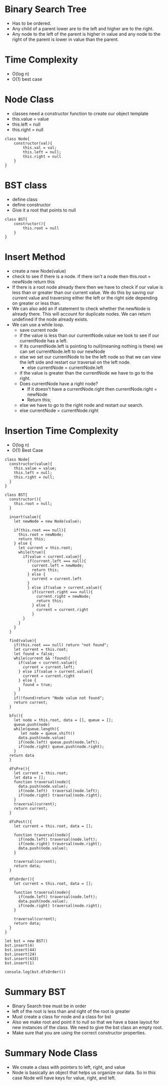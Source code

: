 # Binary Search Tree
- Has to be ordered.
- Any child of a parent lower are to the left and higher are to the right.
- Any node to the left of the parent is higher in value and any node to the right of the parent is lower in value than the parent.

# Time Complexity
- O(log n)
- O(1) best case

# Node Class
- classes need a constructor function to create our object template
- this.value = value
- this.left = null
- this.right = null

```
class Node{
    constructor(val){
        this.val = val;
        this.left = null;
        this.right = null
    }
}
```

# BST class
- define class
- define constructor
- Give it a root that points to null
```
class BST{
    constructor(){
        this.root = null
    }
}
```

# Insert Method
- create a new Node(value)
- check to see if there is a node.
    if there isn't a node then this.root = newNode
    return this
- If there is a root node already there then we have to check if our value is less than or greater than our current value. We do this by saving our current value and traversing either the left or the right side depending on greater or less than.
- We can also add an if statement to check whether the newNode is already there. This will account for duplicate nodes. We can return undefined if the node already exists.
- We can use a while loop.
    - save current node
    - if the value is less than our currentNode.value we look to see if our currentNode has a left.
    - If its currentNode.left is pointing to null(meaning nothing is there) we can set currentNode.left to our newNode
    - else we set our currentNode to be the left node so that we can view the left side and restart our traversal on the left node.
        - else currentNode = currentNode.left
    - if the value is greater than the currentNode we have to go to the right.
    - Does currentNode have a right node?
        - If it doesn't have a currentNode.right then currentNode.right = newNode
        - Return this;
    - else we have to go to the right node and restart our search.
    - else currentNode = currentNode.right

# Insertion Time Complexity
- O(log n)
- O(1) Best Case
```
class Node{
  constructor(value){
    this.value = value;
    this.left = null;
    this.right = null;
  }
}

class BST{
  constructor(){
    this.root = null;
  }

  insert(value){
    let newNode = new Node(value);

    if(this.root === null){
      this.root = newNode;
      return this;
    } else {
      let current = this.root;
      while(true){
        if(value < current.value){
          if(current.left === null){
            current.left = newNode;
            return this;
          } else {
            current = current.left
          } 
          } else if(value > current.value){
            if(current.right === null){
              current.right = newNode;
              return this;
            } else {
              current = current.right
            } 
        }
      }
    }
  }

  find(value){
    if(this.root === null) return "not found";
    let current = this.root;
    let found = false;
    while(current && !found){
      if(value < current.value){
        current = current.left;
      } else if(value > current.value){
        current = current.right
      } else {
        found = true;
      }
    }
    if(!found)return "Node value not found";
    return current;
  }
   
  bfs(){
    let node = this.root, data = [], queue = [];
    queue.push(node)
    while(queue.length){
       let node = queue.shift()
      data.push(node.value)
      if(node.left) queue.push(node.left);
      if(node.right) queue.push(node.right);
    }
  return data
  }

  dfsPre(){
    let current = this.root;
    let data = [];
    function traversal(node){
      data.push(node.value);
      if(node.left)  traversal(node.left);
      if(node.right) traversal(node.right);
    }
    traversal(current);
    return current;
  }

  dfsPost(){
    let current = this.root, data = [];

    function traversal(node){
      if(node.left) traversal(node.left);
      if(node.right) traversal(node.right);
      data.push(node.value);
    }

    traversal(current);
    return data;
  }

  dfsOrder(){
    let current = this.root, data = [];

    function traversal(node){
      if(node.left) traversal(node.left);
      data.push(node.value);
      if(node.right) traversal(node.right);
    }

    traversal(current);
    return data;
  }
}

let bst = new BST()
bst.insert(4)
bst.insert(44)
bst.insert(24)
bst.insert(433)
bst.insert(1)

console.log(bst.dfsOrder())
```



# Summary BST
- Binary Search tree must be in order
- left of the root is less than and right of the root is greater
- Must create a class for node and a class for bst
- Also we make root and point it to null so that we have a base layout for new instances of the class. We need to give the bst class an empty root.
- Make sure that you are using the correct constructor properties.

# Summary Node Class
- We create a class with pointers to left, right, and value
- Node is basically an object that helps us organize our data. So in this case Node will have keys for value, right, and left.


